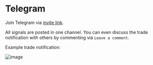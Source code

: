 # Telegram

Join Telegram via [invite link](https://t.me/argontrading).

All signals are posted in one channel. You can even discuss the trade notification with others by commenting via `Leave a comment`.

Example trade notification:

![image](https://raw.githubusercontent.com/wiki/porqueoutai/argon/images/TelegramNotification.jpg)
